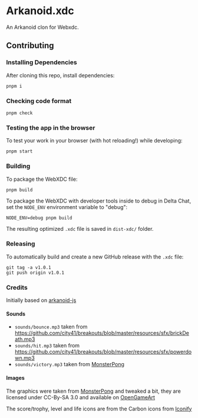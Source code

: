 # Arkanoid.xdc

An Arkanoid clon for Webxdc.

## Contributing

### Installing Dependencies

After cloning this repo, install dependencies:

```
pnpm i
```

### Checking code format

```
pnpm check
```

### Testing the app in the browser

To test your work in your browser (with hot reloading!) while developing:

```
pnpm start
```

### Building

To package the WebXDC file:

```
pnpm build
```

To package the WebXDC with developer tools inside to debug in Delta Chat, set the `NODE_ENV`
environment variable to "debug":

```
NODE_ENV=debug pnpm build
```

The resulting optimized `.xdc` file is saved in `dist-xdc/` folder.

### Releasing

To automatically build and create a new GitHub release with the `.xdc` file:

```
git tag -a v1.0.1
git push origin v1.0.1
```

### Credits

Initially based on [arkanoid-js](https://github.com/delimitry/arkanoid-js)

#### Sounds

- `sounds/bounce.mp3` taken from https://github.com/city41/breakouts/blob/master/resources/sfx/brickDeath.mp3
- `sounds/hit.mp3` taken from https://github.com/city41/breakouts/blob/master/resources/sfx/powerdown.mp3
- `sounds/victory.mp3` taken from [MonsterPong](https://github.com/michelebucelli/monsterpong)

#### Images

The graphics were taken from [MonsterPong](https://github.com/michelebucelli/monsterpong) and tweaked a bit, they are licensed under CC-By-SA 3.0 and available on [OpenGameArt](https://opengameart.org/content/monsterpong-assets)

The score/trophy, level and life icons are from the Carbon icons from [Iconify](https://iconify.design)
